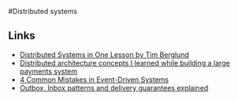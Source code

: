 #Distributed systems

## Links

- [Distributed Systems in One Lesson by Tim Berglund](https://www.youtube.com/watch?v=Y6Ev8GIlbxc&t=1s)
- [Distributed architecture concepts I learned while building a large payments system](https://blog.pragmaticengineer.com/distributed-architecture-concepts-i-have-learned-while-building-payments-systems/)
- [4 Common Mistakes in Event-Driven Systems](https://betterprogramming.pub/4-common-mistakes-in-event-driven-systems-9e70c06f79a9)
- [Outbox, Inbox patterns and delivery guarantees explained](https://event-driven.io/en/outbox_inbox_patterns_and_delivery_guarantees_explained/)
